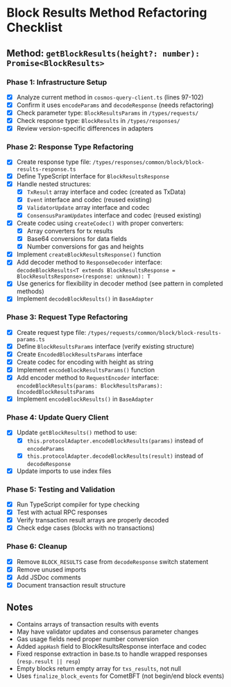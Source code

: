 # Block Results Method Refactoring Checklist

## Method: `getBlockResults(height?: number): Promise<BlockResults>`

### Phase 1: Infrastructure Setup
- [x] Analyze current method in `cosmos-query-client.ts` (lines 97-102)
- [x] Confirm it uses `encodeParams` and `decodeResponse` (needs refactoring)
- [x] Check parameter type: `BlockResultsParams` in `/types/requests/`
- [x] Check response type: `BlockResults` in `/types/responses/`
- [x] Review version-specific differences in adapters

### Phase 2: Response Type Refactoring
- [x] Create response type file: `/types/responses/common/block/block-results-response.ts`
- [x] Define TypeScript interface for `BlockResultsResponse`
- [x] Handle nested structures:
  - [x] `TxResult` array interface and codec (created as TxData)
  - [x] `Event` interface and codec (reused existing)
  - [x] `ValidatorUpdate` array interface and codec
  - [x] `ConsensusParamUpdates` interface and codec (reused existing)
- [x] Create codec using `createCodec()` with proper converters:
  - [x] Array converters for tx results
  - [x] Base64 conversions for data fields
  - [x] Number conversions for gas and heights
- [x] Implement `createBlockResultsResponse()` function
- [x] Add decoder method to `ResponseDecoder` interface: `decodeBlockResults<T extends BlockResultsResponse = BlockResultsResponse>(response: unknown): T`
- [x] Use generics for flexibility in decoder method (see pattern in completed methods)
- [x] Implement `decodeBlockResults()` in `BaseAdapter`

### Phase 3: Request Type Refactoring
- [x] Create request type file: `/types/requests/common/block/block-results-params.ts`
- [x] Define `BlockResultsParams` interface (verify existing structure)
- [x] Create `EncodedBlockResultsParams` interface
- [x] Create codec for encoding with height as string
- [x] Implement `encodeBlockResultsParams()` function
- [x] Add encoder method to `RequestEncoder` interface: `encodeBlockResults(params: BlockResultsParams): EncodedBlockResultsParams`
- [x] Implement `encodeBlockResults()` in `BaseAdapter`

### Phase 4: Update Query Client
- [x] Update `getBlockResults()` method to use:
  - [x] `this.protocolAdapter.encodeBlockResults(params)` instead of `encodeParams`
  - [x] `this.protocolAdapter.decodeBlockResults(result)` instead of `decodeResponse`
- [x] Update imports to use index files

### Phase 5: Testing and Validation
- [x] Run TypeScript compiler for type checking
- [x] Test with actual RPC responses
- [x] Verify transaction result arrays are properly decoded
- [x] Check edge cases (blocks with no transactions)

### Phase 6: Cleanup
- [x] Remove `BLOCK_RESULTS` case from `decodeResponse` switch statement
- [x] Remove unused imports
- [x] Add JSDoc comments
- [x] Document transaction result structure

## Notes
- Contains arrays of transaction results with events
- May have validator updates and consensus parameter changes
- Gas usage fields need proper number conversion
- Added `appHash` field to BlockResultsResponse interface and codec
- Fixed response extraction in base.ts to handle wrapped responses (`resp.result || resp`)
- Empty blocks return empty array for `txs_results`, not null
- Uses `finalize_block_events` for CometBFT (not begin/end block events)